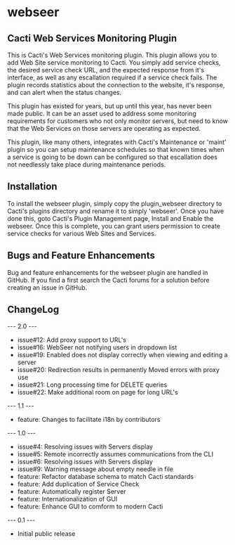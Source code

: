 # webseer

## Cacti Web Services Monitoring Plugin

This is Cacti's Web Services monitoring plugin. This plugin allows you to add Web Site service monitoring to Cacti. You simply add service checks, the desired service check URL, and the expected response from it's interface, as well as any escallation required if a service check fails. The plugin records statistics about the connection to the website, it's response, and can alert when the status changes.

This plugin has existed for years, but up until this year, has never been made public. It can be an asset used to address some monitoring requirements for customers who not only monitor servers, but need to know that the Web Services on those servers are operating as expected.

This plugin, like many others, integrates with Cacti's Maintenance or 'maint' plugin so you can setup maintenance schedules so that known times when a service is going to be down can be configured so that escallation does not needlessly take place during maintenance periods.

## Installation

To install the webseer plugin, simply copy the plugin_webseer directory to Cacti's plugins directory and rename it to simply 'webseer'. Once you have done this, goto Cacti's Plugin Management page, Install and Enable the webseer. Once this is complete, you can grant users permission to create service checks for various Web Sites and Services.

## Bugs and Feature Enhancements

Bug and feature enhancements for the webseer plugin are handled in GitHub. If you find a first search the Cacti forums for a solution before creating an issue in GitHub.

## ChangeLog

--- 2.0 ---
* issue#12: Add proxy support to URL's
* issue#16: WebSeer not notifying users in dropdown list
* issue#19: Enabled does not display correctly when viewing and editing a server
* issue#20: Redirection results in permanently Moved errors with proxy use
* issue#21: Long processing time for DELETE queries
* issue#22: Make additional room on page for long URL's

--- 1.1 ---
* feature: Changes to facilitate i18n by contributors

--- 1.0 ---
* issue#4: Resolving issues with Servers display
* issue#5: Remote incorrectly assumes communications from the CLI
* issue#6: Resolving issues with Servers display
* issue#9: Warning message about empty needle in file
* feature: Refactor database schema to match Cacti standards
* feature: Add duplication of Service Check
* feature: Automatically register Server
* feature: Internationalization of GUI
* feature: Enhance GUI to comform to modern Cacti

--- 0.1 ---
* Initial public release

